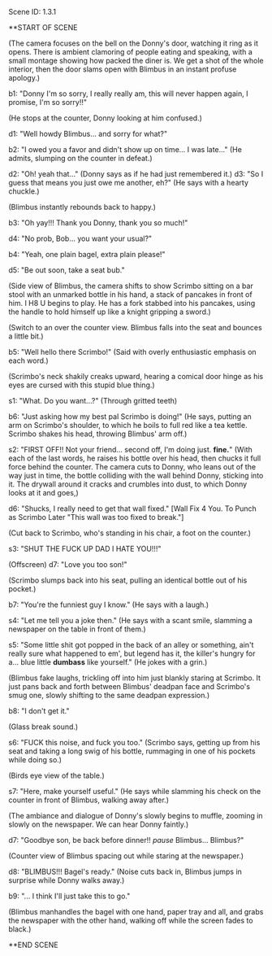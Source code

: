 Scene ID: 1.3.1

**START OF SCENE

(The camera focuses on the bell on the Donny's door, watching it ring as it opens. There is ambient clamoring of people eating and speaking, with a small montage showing how packed the diner is. We get a shot of the whole interior, then the door slams open with Blimbus in an instant profuse apology.)

b1: "Donny I'm so sorry, I really really am, this will never happen again, I promise, I'm so sorry!!"

(He stops at the counter, Donny looking at him confused.)

d1: "Well howdy Blimbus... and sorry for what?"

b2: "I owed you a favor and didn't show up on time... I was late..." (He admits, slumping on the counter in defeat.)

d2: "Oh! yeah that..." (Donny says as if he had just remembered it.)
d3: "So I guess that means you just owe me another, eh?" (He says with a hearty chuckle.)

(Blimbus instantly rebounds back to happy.)

b3: "Oh yay!!! Thank you Donny, thank you so much!"

d4: "No prob, Bob... you want your usual?"

b4: "Yeah, one plain bagel, extra plain please!"

d5: "Be out soon, take a seat bub."

(Side view of Blimbus, the camera shifts to show Scrimbo sitting on a bar stool with an unmarked bottle in his hand, a stack of pancakes in front of him. I H8 U begins to play. He has a fork stabbed into his pancakes, using the handle to hold himself up like a knight gripping a sword.)

(Switch to an over the counter view. Blimbus falls into the seat and bounces a little bit.)

b5: "Well hello there Scrimbo!" (Said with overly enthusiastic emphasis on each word.)

(Scrimbo's neck shakily creaks upward, hearing a comical door hinge as his eyes are cursed with this stupid blue thing.)

s1: "What. Do you want...?" (Through gritted teeth)

b6: "Just asking how my best pal Scrimbo is doing!" (He says, putting an arm on Scrimbo's shoulder, to which he boils to full red like a tea kettle. Scrimbo shakes his head, throwing Blimbus' arm off.)

s2: "FIRST OFF!! Not your friend... second off, I'm doing just. **fine.**" (With each of the last words, he raises his bottle over his head, then chucks it full force behind the counter. The camera cuts to Donny, who leans out of the way just in time, the bottle colliding with the wall behind Donny, sticking into it. The drywall around it cracks and crumbles into dust, to which Donny looks at it and goes,)

d6: "Shucks, I really need to get that wall fixed." [Wall Fix 4 You. To Punch as Scrimbo Later "This wall was too fixed to break."]

(Cut back to Scrimbo, who's standing in his chair, a foot on the counter.)

s3: "SHUT THE FUCK UP DAD I HATE YOU!!!"

(Offscreen) d7: "Love you too son!"

(Scrimbo slumps back into his seat, pulling an identical bottle out of his pocket.)

b7: "You're the funniest guy I know." (He says with a laugh.)

s4: "Let me tell you a joke then." (He says with a scant smile, slamming a newspaper on the table in front of them.)

s5: "Some little shit got popped in the back of an alley or something, ain't really sure what happened to em', but legend has it, the killer's hungry for a... blue little **dumbass** like yourself." (He jokes with a grin.)

(Blimbus fake laughs, trickling off into him just blankly staring at Scrimbo. It just pans back and forth between Blimbus' deadpan face and Scrimbo's smug one, slowly shifting to the same deadpan expression.)

b8: "I don't get it."

(Glass break sound.)

s6: "FUCK this noise, and fuck you too." (Scrimbo says, getting up from his seat and taking a long swig of his bottle, rummaging in one of his pockets while doing so.)

(Birds eye view of the table.)

s7: "Here, make yourself useful." (He says while slamming his check on the counter in front of Blimbus, walking away after.)

(The ambiance and dialogue of Donny's slowly begins to muffle, zooming in slowly on the newspaper. We can hear Donny faintly.)

d7: "Goodbye son, be back before dinner!! *pause* Blimbus... Blimbus?"

(Counter view of Blimbus spacing out while staring at the newspaper.)

d8: "BLIMBUS!!! Bagel's ready." (Noise cuts back in, Blimbus jumps in surprise while Donny walks away.)

b9: "... I think I'll just take this to go."

(Blimbus manhandles the bagel with one hand, paper tray and all, and grabs the newspaper with the other hand, walking off while the screen fades to black.)

**END SCENE











